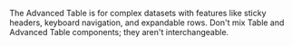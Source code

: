 The Advanced Table is for complex datasets with features like sticky headers, keyboard navigation, and expandable rows. Don't mix Table and Advanced Table components; they aren't interchangeable.